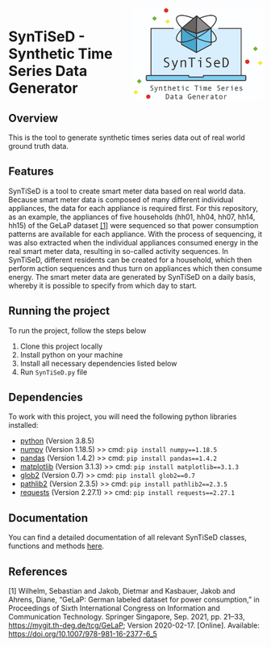 <img align="right" src="Resources/Images/SynTiSeD_Logo.jpeg" width="256"/>


# SynTiSeD - Synthetic Time Series Data Generator

## Overview
This is the tool to generate synthetic times series data out of real world ground truth data.

## Features
SynTiSeD is a tool to create smart meter data based on real world data. Because smart meter data is composed of many different individual appliances, the data for each appliance is required first. For this repository, as an example, the appliances of five households (hh01, hh04, hh07, hh14, hh15) of the GeLaP dataset [[1]](#1) were sequenced so that power consumption patterns are available for each appliance. With the process of sequencing, it was also extracted when the individual appliances consumed energy in the real smart meter data, resulting in so-called activity sequences. In SynTiSeD, different residents can be created for a household, which then perform action sequences and thus turn on appliances which then consume energy. The smart meter data are generated by SynTiSeD on a daily basis, whereby it is possible to specify from which day to start.


## Running the project
To run the project, follow the steps below
1. Clone this project locally
2. Install python on your machine 
3. Install all necessary dependencies listed below
4. Run `SynTiSeD.py` file

## Dependencies
To work with this project, you will need the following python libraries installed:

- [python](https://www.python.org/) (Version 3.8.5)
- [numpy](https://numpy.org/) (Version 1.18.5) >> cmd: `pip install numpy==1.18.5`
- [pandas](https://pandas.pydata.org/) (Version 1.4.2) >> cmd: `pip install pandas==1.4.2`
- [matplotlib](https://matplotlib.org/) (Version 3.1.3) >> cmd: `pip install matplotlib==3.1.3`
- [glob2](https://pypi.org/project/glob2/) (Version 0.7)  >> cmd: `pip install glob2==0.7`
- [pathlib2](https://pypi.org/project/pathlib2/) (Version 2.3.5)  >> cmd: `pip install pathlib2==2.3.5`
- [requests](https://pypi.org/project/requests/) (Version 2.27.1) >> cmd: `pip install requests==2.27.1`



## Documentation
You can find a detailed documentation of all relevant SynTiSeD classes, functions and methods [here](https://github.com/mmeism/SynTiSeD_research/blob/main/Documentation.md).


## References
<a id="1">[1]</a> 
Wilhelm, Sebastian and Jakob, Dietmar and Kasbauer, Jakob and Ahrens, Diane, “GeLaP: German labeled dataset for power consumption,” in Proceedings of Sixth International Congress on Information and Communication Technology. Springer Singapore, Sep. 2021, pp. 21–33, https://mygit.th-deg.de/tcg/GeLaP; Version 2020-02-17. [Online]. Available: https://doi.org/10.1007/978-981-16-2377-6_5



